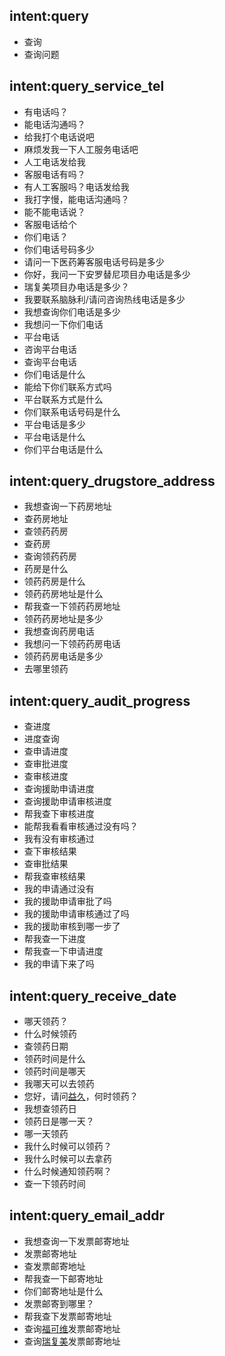 ## intent:query
- 查询
- 查询问题




## intent:query_service_tel
- 有电话吗？
- 能电话沟通吗？
- 给我打个电话说吧
- 麻烦发我一下人工服务电话吧
- 人工电话发给我
- 客服电话有吗？
- 有人工客服吗？电话发给我
- 我打字慢，能电话沟通吗？
- 能不能电话说？
- 客服电话给个
- 你们电话？
- 你们电话号码多少
- 请问一下医药筹客服电话号码是多少
- 你好，我问一下安罗替尼项目办电话是多少
- 瑞复美项目办电话是多少？
- 我要联系脑脉利/请问咨询热线电话是多少
- 我想查询你们电话是多少
- 我想问一下你们电话
- 平台电话
- 咨询平台电话
- 查询平台电话
- 你们电话是什么
- 能给下你们联系方式吗
- 平台联系方式是什么
- 你们联系电话号码是什么
- 平台电话是多少
- 平台电话是什么
- 你们平台电话是什么




## intent:query_drugstore_address
- 我想查询一下药房地址
- 查药房地址
- 查领药药房
- 查药房
- 查询领药药房
- 药房是什么
- 领药药房是什么
- 领药药房地址是什么
- 帮我查一下领药药房地址
- 领药药房地址是多少
- 我想查询药房电话
- 我想问一下领药药房电话
- 领药药房电话是多少
- 去哪里领药




<!-- ## intent:query_drugstore_mobile -->
<!-- - 查药房电话
- 查药房联系方式
- 药房电话多少？
- 药房电话给我
- 药房号码发给我
- 我领药的药房电话是多少
- 领药的电话号码发一遍
- 领药电话号码多少？
- 领药地方的电话发给我
- 我想知道安罗替尼赠药南阳市宛城区工农路299号店里的电话号码，我想联系用
- XXX药房的电话给我
- 安罗替尼XX市赠药店的联系电话号码请发给我，谢谢！
- 没事，我查一下那个电话号码，药房那个。
- 有药房联系电话吗
- 药房联系电话发给我
- 药房联系电话是多少？
- 我要给药房打电话，把号码发给我
- 我要联系药房，把药房联系号码发给我
- 请把药房号码发给我，谢谢
- 请问你们有药房的联系方式吗？
- 有药房电话吗？
- 我想咨询一下XX药店的地址和电话
- 我想问下 我领药地方的电话是多少
- 领药店的电话多少？ -->




## intent:query_audit_progress
- 查进度
- 进度查询
- 查申请进度
- 查审批进度
- 查审核进度
- 查询援助申请进度
- 查询援助申请审核进度
- 帮我查下审核进度
- 能帮我看看审核通过没有吗？
- 我有没有审核通过
- 查下审核结果
- 查审批结果
- 帮我查审核结果
- 我的申请通过没有
- 我的援助申请审批了吗
- 我的援助申请审核通过了吗
- 我的援助审核到哪一步了
- 帮我查一下进度
- 帮我查一下申请进度
- 我的申请下来了吗




## intent:query_receive_date
- 哪天领药？
- 什么时候领药
- 查领药日期
- 领药时间是什么
- 领药时间是哪天
- 我哪天可以去领药
- 您好，请问[益久](apply_drug)，何时领药？
- 我想查领药日
- 领药日是哪一天？
- 哪一天领药
- 我什么时候可以领药？
- 我什么时候可以去拿药
- 什么时候通知领药啊？
- 查一下领药时间
<!-- - 我没收到短信，不知道哪一天领药 -->
<!-- - 患者任彦武，申请安罗替尼，今天可以领吗？ -->
<!-- - 您好！XXX的发票已经签收了，要什么时候通知领药啊？ -->
<!-- - 你好  请问我修改了领药的时间 批了吗？ -->
<!-- - 你好，我申请的赠药百泽安替雷利珠单抗，初保的，患者XXXX，上次说了改变领药时间，不知改了没有 -->
<!-- - 你好，我的第二盒药什么时间怎么领 -->




## intent:query_email_addr
- 我想查询一下发票邮寄地址
- 发票邮寄地址
- 查发票邮寄地址
- 帮我查一下邮寄地址
- 你们邮寄地址是什么
- 发票邮寄到哪里？
- 帮我查下发票邮寄地址
- 查询[福可维](apply_drug)发票邮寄地址
- 查询[瑞复美](apply_drug)发票邮寄地址

